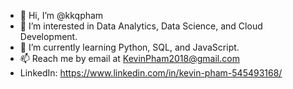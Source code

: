 - 👋 Hi, I’m @kkqpham
- 👀 I’m interested in Data Analytics, Data Science, and Cloud Development.
- 🌱 I’m currently learning Python, SQL, and JavaScript.
- 📫 Reach me by email at KevinPham2018@gmail.com
- LinkedIn: https://www.linkedin.com/in/kevin-pham-545493168/


<!---
kkqpham/kkqpham is a ✨ special ✨ repository because its `README.md` (this file) appears on your GitHub profile.
You can click the Preview link to take a look at your changes.
--->
